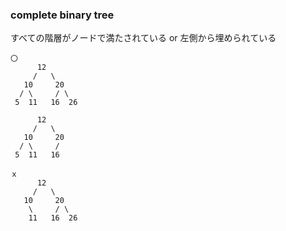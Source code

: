 ### complete binary tree

すべての階層がノードで満たされている or 左側から埋められている

```
〇
      12
     /   \
   10     20
  / \     / \
 5  11   16  26

      12
     /   \
   10     20
  / \     /
 5  11   16

ｘ
      12
     /   \
   10     20
    \     / \
    11   16  26
```
